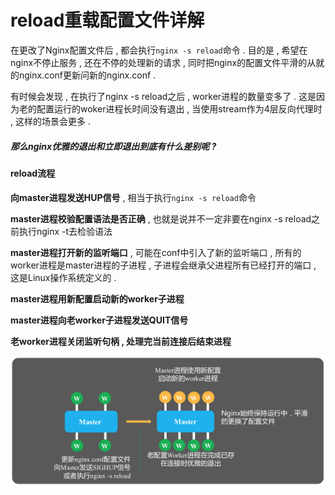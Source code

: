 # reload重载配置文件详解

在更改了Nginx配置文件后 , 都会执行`nginx -s reload`命令 . 目的是 , 希望在nginx不停止服务 , 还在不停的处理新的请求 , 同时把nginx的配置文件平滑的从就的nginx.conf更新问新的nginx.conf . 

有时候会发现 , 在执行了nginx -s reload之后 , worker进程的数量变多了 . 这是因为老的配置运行的woker进程长时间没有退出 , 当使用stream作为4层反向代理时 , 这样的场景会更多 . 

##### 那么nginx优雅的退出和立即退出到底有什么差别呢 ? 

#### reload流程

**向master进程发送HUP信号** , 相当于执行`nginx -s reload`命令

**master进程校验配置语法是否正确** , 也就是说并不一定非要在nginx -s reload之前执行nginx -t去检验语法

**master进程打开新的监听端口** , 可能在conf中引入了新的监听端口 , 所有的worker进程是master进程的子进程 , 子进程会继承父进程所有已经打开的端口 , 这是Linux操作系统定义的 . 

**master进程用新配置启动新的worker子进程**

**master进程向老worker子进程发送QUIT信号**

**老worker进程关闭监听句柄 , 处理完当前连接后结束进程**

![](/assets/butingjizaoruxinpeizhi.png)



